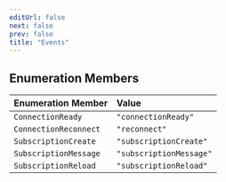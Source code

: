 ```yaml
---
editUrl: false
next: false
prev: false
title: "Events"
---
```


## Enumeration Members

| Enumeration Member | Value |
| :------ | :------ |
| `ConnectionReady` | `"connectionReady"` |
| `ConnectionReconnect` | `"reconnect"` |
| `SubscriptionCreate` | `"subscriptionCreate"` |
| `SubscriptionMessage` | `"subscriptionMessage"` |
| `SubscriptionReload` | `"subscriptionReload"` |

